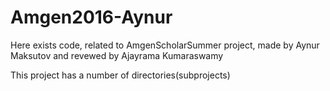# Amgen2016-Aynur
Here exists code, related to AmgenScholarSummer project, made by Aynur Maksutov and revewed by Ajayrama Kumaraswamy

This project has a number of directories(subprojects)
